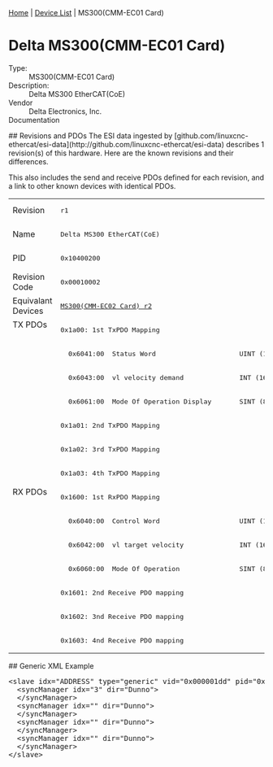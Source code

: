 <div class="nav"><a href="/esi-data">Home</a> | <a href="/esi-data/devices">Device List</a> | MS300(CMM-EC01 Card)</div>

#  Delta MS300(CMM-EC01 Card)

<dl>
  <dt>Type:</dt><dd>MS300(CMM-EC01 Card)</dd>
  <dt>Description:</dt><dd>Delta MS300 EtherCAT(CoE)</dd>
  <dt>Vendor</dt><dd>Delta Electronics, Inc.</dd>
  <dt>Documentation</dt><dd><a href=""></a></dd>
</dl>
## Revisions and PDOs
The ESI data ingested by [github.com/linuxcnc-ethercat/esi-data](http://github.com/linuxcnc-ethercat/esi-data) describes 1 revision(s) of this hardware.  Here are the known revisions and their differences.

This also includes the send and receive PDOs defined for each revision, and a link to other known devices with identical PDOs.

<table>
<tr >
<td class="first">Revision</td>
<td ><pre>r1</pre></td>
</tr>
<tr >
<td class="first">Name</td>
<td ><pre>Delta MS300 EtherCAT(CoE)</pre></td>
</tr>
<tr >
<td class="first">PID</td>
<td ><pre>0x10400200</pre></td>
</tr>
<tr >
<td class="first">Revision Code</td>
<td ><pre>0x00010002</pre></td>
</tr>
<tr >
<td class="first">Equivalant Devices</td>
<td ><pre><a href="MS300CMM-EC02+Card">MS300(CMM-EC02 Card) r2</a></pre></td>
</tr>
<tr class="txpdo pdosection">
<td class="first" rowspan=7 valign=top>TX PDOs</td>
<td><pre>0x1a00: 1st TxPDO Mapping</pre></td>
<td></td>
</tr>
<tr class="txpdo">
<td ><pre>  0x6041:00  Status Word                     UINT (16 bits)</pre></td>
</tr>
<tr class="txpdo">
<td ><pre>  0x6043:00  vl velocity demand              INT (16 bits)</pre></td>
</tr>
<tr class="txpdo">
<td ><pre>  0x6061:00  Mode Of Operation Display       SINT (8 bits)</pre></td>
</tr>
<tr class="txpdo pdosection">
<td ><pre>0x1a01: 2nd TxPDO Mapping</pre></td>
</tr>
<tr class="txpdo pdosection">
<td ><pre>0x1a02: 3rd TxPDO Mapping</pre></td>
</tr>
<tr class="txpdo pdosection">
<td ><pre>0x1a03: 4th TxPDO Mapping</pre></td>
</tr>
<tr class="rxpdo pdosection">
<td class="first" rowspan=7 valign=top>RX PDOs</td>
<td><pre>0x1600: 1st RxPDO Mapping</pre></td>
<td></td>
</tr>
<tr class="rxpdo">
<td ><pre>  0x6040:00  Control Word                    UINT (16 bits)</pre></td>
</tr>
<tr class="rxpdo">
<td ><pre>  0x6042:00  vl target velocity              INT (16 bits)</pre></td>
</tr>
<tr class="rxpdo">
<td ><pre>  0x6060:00  Mode Of Operation               SINT (8 bits)</pre></td>
</tr>
<tr class="rxpdo pdosection">
<td ><pre>0x1601: 2nd Receive PDO mapping</pre></td>
</tr>
<tr class="rxpdo pdosection">
<td ><pre>0x1602: 3nd Receive PDO mapping</pre></td>
</tr>
<tr class="rxpdo pdosection">
<td ><pre>0x1603: 4nd Receive PDO mapping</pre></td>
</tr>
</table>
## Generic XML Example
<pre class="xml">
&lt;slave idx="ADDRESS" type="generic" vid="0x000001dd" pid="0x10400200" configPdos="true"&gt;
  &lt;syncManager idx="3" dir="Dunno"&gt;
  &lt;/syncManager&gt;
  &lt;syncManager idx="" dir="Dunno"&gt;
  &lt;/syncManager&gt;
  &lt;syncManager idx="" dir="Dunno"&gt;
  &lt;/syncManager&gt;
  &lt;syncManager idx="" dir="Dunno"&gt;
  &lt;/syncManager&gt;
&lt;/slave&gt;
</pre>
